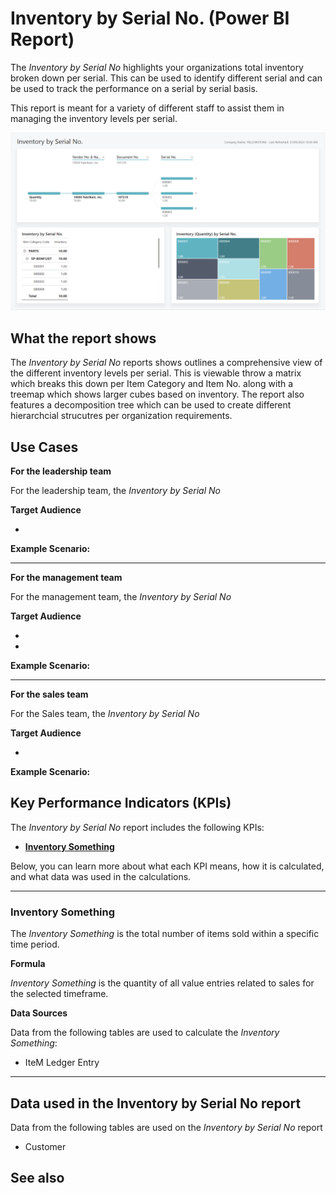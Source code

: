 # Inventory by Serial No. (Power BI Report)

The _Inventory by Serial No_ highlights your organizations total inventory broken down per serial. This can be used to identify different serial and can be used to track the performance on a serial by serial basis.

This report is meant for a variety of different staff to assist them in managing the inventory levels per serial.

![Inventory by Serial No.](/business-central/media/inventory/inventory-by-serial-no.png "Inventory by Serial No - Screenshot")

## What the report shows

The *Inventory by Serial No* reports shows outlines a comprehensive view of the different inventory levels per serial. This is viewable throw a matrix which breaks this down per Item Category and Item No. along with a treemap which shows larger cubes based on inventory. The report also features a decomposition tree which can be used to create different hierarchcial strucutres per organization requirements.


## Use Cases

**For the leadership team**

For the leadership team, the *Inventory by Serial No* 

**Target Audience**

- 

**Example Scenario:** 

---

**For the management team**

For the management team, the *Inventory by Serial No*

**Target Audience**

- 
- 

**Example Scenario:** 

---

**For the sales team**

For the Sales team, the *Inventory by Serial No*  

**Target Audience**

- 

**Example Scenario:** 

## Key Performance Indicators (KPIs)

The _Inventory by Serial No_ report includes the following KPIs:

- [**Inventory Something**](#)

Below, you can learn more about what each KPI means, how it is calculated, and what data was used in the calculations.

---
### Inventory Something

The *Inventory Something* is the total number of items sold within a specific time period.

**Formula**  

*Inventory Something* is the quantity of all value entries related to sales for the selected timeframe.

**Data Sources**

Data from the following tables are used to calculate the *Inventory Something*:
- IteM Ledger Entry

---
## Data used in the Inventory by Serial No report

Data from the following tables are used on the *Inventory by Serial No* report
- Customer


## See also
